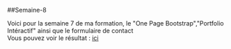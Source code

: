 ##Semaine-8

Voici pour la semaine 7 de ma formation, le "One Page Bootstrap","Portfolio Intéractif" ainsi que le formulaire de contact  
Vous pouvez voir le résultat : [ici](http://e-noumene.github.io/Semaine-8)  





